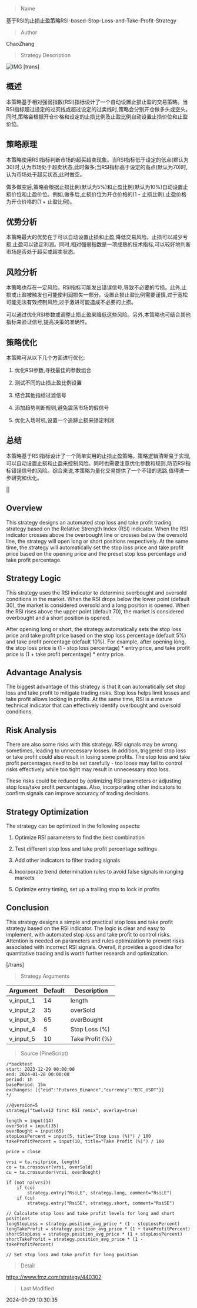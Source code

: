 
> Name

基于RSI的止损止盈策略RSI-based-Stop-Loss-and-Take-Profit-Strategy

> Author

ChaoZhang

> Strategy Description

![IMG](https://www.fmz.com/upload/asset/19bd7bcaf90becca49c.png)
 [trans]
## 概述

本策略基于相对强弱指数(RSI)指标设计了一个自动设置止损止盈的交易策略。当RSI指标超过设定的过买线或超过设定的过卖线时,策略会分别开仓做多头或空头。同时,策略会根据开仓价格和设定的止损比例及止盈比例自动设置止损价位和止盈价位。

## 策略原理

本策略使用RSI指标判断市场的超买超卖现象。当RSI指标低于设定的低点(默认为30)时,认为市场处于超卖状态,此时做多;当RSI指标高于设定的高点(默认为70)时,认为市场处于超买状态,此时做空。

做多做空后,策略会根据止损比例(默认为5%)和止盈比例(默认为10%)自动设置止损价位和止盈价位。例如,做多后,止损价位为开仓价格的(1 - 止损比例),止盈价格为开仓价格的(1 + 止盈比例)。

## 优势分析

本策略最大的优势在于可以自动设置止损和止盈,降低交易风险。止损可以减少亏损,止盈可以锁定利润。同时,相对强弱指数是一项成熟的技术指标,可以较好地判断市场是否处于超买或超卖状态。

## 风险分析

本策略也存在一定风险。RSI指标可能发出错误信号,导致不必要的亏损。此外,止损或止盈被触发也可能使利润损失一部分。设置止损止盈比例需要谨慎,过于宽松可能无法有效控制风险,过于激进可能造成不必要的止损。

可以通过优化RSI参数或调整止损止盈来降低这些风险。另外,本策略也可结合其他指标来验证信号,提高决策的准确性。

## 策略优化

本策略可从以下几个方面进行优化:

1. 优化RSI参数,寻找最佳的参数组合

2. 测试不同的止损止盈比例设置

3. 结合其他指标过滤信号

4. 添加趋势判断规则,避免震荡市场的假信号

5. 优化入场时机,设置一个追踪止损来锁定利润

## 总结

本策略基于RSI指标设计了一个简单实用的止损止盈策略。策略逻辑清晰易于实现,可以自动设置止损和止盈来控制风险。同时也需要注意优化参数和规则,防范RSI指标错误信号的风险。综合来说,本策略为量化交易提供了一个不错的思路,值得进一步研究和优化。

||

## Overview

This strategy designs an automated stop loss and take profit trading strategy based on the Relative Strength Index (RSI) indicator. When the RSI indicator crosses above the overbought line or crosses below the oversold line, the strategy will open long or short positions respectively. At the same time, the strategy will automatically set the stop loss price and take profit price based on the opening price and the preset stop loss percentage and take profit percentage.

## Strategy Logic

This strategy uses the RSI indicator to determine overbought and oversold conditions in the market. When the RSI drops below the lower point (default 30), the market is considered oversold and a long position is opened. When the RSI rises above the upper point (default 70), the market is considered overbought and a short position is opened.  

After opening long or short, the strategy automatically sets the stop loss price and take profit price based on the stop loss percentage (default 5%) and take profit percentage (default 10%). For example, after opening long, the stop loss price is (1 - stop loss percentage) * entry price, and take profit price is (1 + take profit percentage) * entry price.

## Advantage Analysis  

The biggest advantage of this strategy is that it can automatically set stop loss and take profit to mitigate trading risks. Stop loss helps limit losses and take profit allows locking in profits. At the same time, RSI is a mature technical indicator that can effectively identify overbought and oversold conditions.

## Risk Analysis

There are also some risks with this strategy. RSI signals may be wrong sometimes, leading to unnecessary losses. In addition, triggered stop loss or take profit could also result in losing some profits. The stop loss and take profit percentages need to be set carefully - too loose may fail to control risks effectively while too tight may result in unnecessary stop loss.

These risks could be reduced by optimizing RSI parameters or adjusting stop loss/take profit percentages. Also, incorporating other indicators to confirm signals can improve accuracy of trading decisions.

## Strategy Optimization  

The strategy can be optimized in the following aspects:

1. Optimize RSI parameters to find the best combination

2. Test different stop loss and take profit percentage settings  

3. Add other indicators to filter trading signals  

4. Incorporate trend determination rules to avoid false signals in ranging markets

5. Optimize entry timing, set up a trailing stop to lock in profits

## Conclusion  

This strategy designs a simple and practical stop loss and take profit strategy based on the RSI indicator. The logic is clear and easy to implement, with automated stop loss and take profit to control risks. Attention is needed on parameters and rules optimization to prevent risks associated with incorrect RSI signals. Overall, it provides a good idea for quantitative trading and is worth further research and optimization.

[/trans]

> Strategy Arguments



|Argument|Default|Description|
|----|----|----|
|v_input_1|14|length|
|v_input_2|35|overSold|
|v_input_3|65|overBought|
|v_input_4|5|Stop Loss (%)|
|v_input_5|10|Take Profit (%)|


> Source (PineScript)

``` pinescript
/*backtest
start: 2023-12-29 00:00:00
end: 2024-01-28 00:00:00
period: 1h
basePeriod: 15m
exchanges: [{"eid":"Futures_Binance","currency":"BTC_USDT"}]
*/

//@version=5
strategy("twelve12 first RSI remix", overlay=true)

length = input(14)
overSold = input(35)
overBought = input(65)
stopLossPercent = input(5, title="Stop Loss (%)") / 100
takeProfitPercent = input(10, title="Take Profit (%)") / 100

price = close

vrsi = ta.rsi(price, length)
co = ta.crossover(vrsi, overSold)
cu = ta.crossunder(vrsi, overBought)

if (not na(vrsi))
    if (co)
        strategy.entry("RsiLE", strategy.long, comment="RsiLE")
    if (cu)
        strategy.entry("RsiSE", strategy.short, comment="RsiSE")

// Calculate stop loss and take profit levels for long and short positions
longStopLoss = strategy.position_avg_price * (1 - stopLossPercent)
longTakeProfit = strategy.position_avg_price * (1 + takeProfitPercent)
shortStopLoss = strategy.position_avg_price * (1 + stopLossPercent)
shortTakeProfit = strategy.position_avg_price * (1 - takeProfitPercent)

// Set stop loss and take profit for long position

```

> Detail

https://www.fmz.com/strategy/440302

> Last Modified

2024-01-29 10:30:35
